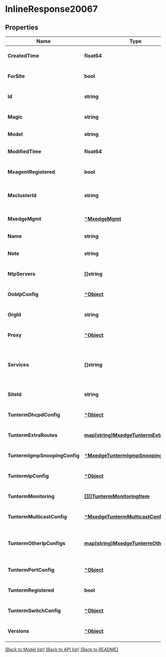 # InlineResponse20067

## Properties
Name | Type | Description | Notes
------------ | ------------- | ------------- | -------------
**CreatedTime** | **float64** |  | [optional] [default to null]
**ForSite** | **bool** |  | [optional] [default to null]
**Id** | **string** |  | [optional] [default to null]
**Magic** | **string** |  | [optional] [default to null]
**Model** | **string** |  | [default to null]
**ModifiedTime** | **float64** |  | [optional] [default to null]
**MxagentRegistered** | **bool** |  | [optional] [default to null]
**MxclusterId** | **string** | MxCluster this MxEdge belongs to | [optional] [default to null]
**MxedgeMgmt** | [***MxedgeMgmt**](mxedge_mgmt.md) |  | [optional] [default to null]
**Name** | **string** |  | [default to null]
**Note** | **string** |  | [optional] [default to null]
**NtpServers** | **[]string** |  | [optional] [default to null]
**OobIpConfig** | [***Object**](.md) |  | [optional] [default to null]
**OrgId** | **string** |  | [optional] [default to null]
**Proxy** | [***Object**](.md) |  | [optional] [default to null]
**Services** | **[]string** | list of services to run, tunterm only for now | [optional] [default to null]
**SiteId** | **string** |  | [optional] [default to null]
**TuntermDhcpdConfig** | [***Object**](.md) |  | [optional] [default to null]
**TuntermExtraRoutes** | [**map[string]MxedgeTuntermExtraRoute**](mxedge_tunterm_extra_route.md) | Property key is a CIDR | [optional] [default to null]
**TuntermIgmpSnoopingConfig** | [***MxedgeTuntermIgmpSnoopingConfig**](mxedge_tunterm_igmp_snooping_config.md) |  | [optional] [default to null]
**TuntermIpConfig** | [***Object**](.md) |  | [optional] [default to null]
**TuntermMonitoring** | [**[][]TuntermMonitoringItem**](array.md) |  | [optional] [default to null]
**TuntermMulticastConfig** | [***MxedgeTuntermMulticastConfig**](mxedge_tunterm_multicast_config.md) |  | [optional] [default to null]
**TuntermOtherIpConfigs** | [**map[string]MxedgeTuntermOtherIpConfig**](mxedge_tunterm_other_ip_config.md) | ip configs by VLAN ID. Property key is the VLAN ID | [optional] [default to null]
**TuntermPortConfig** | [***Object**](.md) |  | [optional] [default to null]
**TuntermRegistered** | **bool** |  | [optional] [default to null]
**TuntermSwitchConfig** | [***Object**](.md) |  | [optional] [default to null]
**Versions** | [***Object**](.md) |  | [optional] [default to null]

[[Back to Model list]](../README.md#documentation-for-models) [[Back to API list]](../README.md#documentation-for-api-endpoints) [[Back to README]](../README.md)

